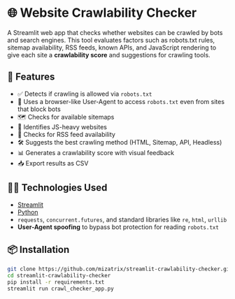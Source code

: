 # 🌐 Website Crawlability Checker

A Streamlit web app that checks whether websites can be crawled by bots and search engines. This tool evaluates factors such as robots.txt rules, sitemap availability, RSS feeds, known APIs, and JavaScript rendering to give each site a **crawlability score** and suggestions for crawling tools.

## 🚀 Features

- ✅ Detects if crawling is allowed via `robots.txt`
- 🧠 Uses a browser-like User-Agent to access `robots.txt` even from sites that block bots
- 🗺️ Checks for available sitemaps
- 🧠 Identifies JS-heavy websites
- 📰 Checks for RSS feed availability
- 🛠 Suggests the best crawling method (HTML, Sitemap, API, Headless)
- 📊 Generates a crawlability score with visual feedback
- 📥 Export results as CSV

## 🧑‍💻 Technologies Used

- [Streamlit](https://streamlit.io/)
- [Python](https://www.python.org/)
- `requests`, `concurrent.futures`, and standard libraries like `re`, `html`, `urllib`
- **User-Agent spoofing** to bypass bot protection for reading `robots.txt`

## 📦 Installation

```bash
git clone https://github.com/mizatrix/streamlit-crawlability-checker.git
cd streamlit-crawlability-checker
pip install -r requirements.txt
streamlit run crawl_checker_app.py
